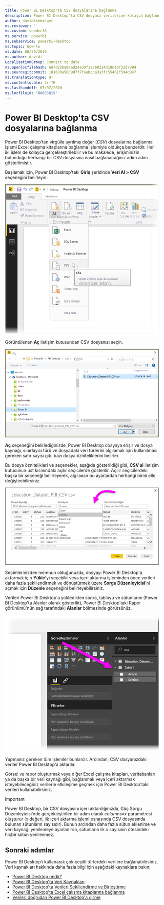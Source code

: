```yaml
---
title: Power BI Desktop'ta CSV dosyalarına bağlanma
description: Power BI Desktop'ta CSV dosyası verilerine kolayca bağlanma ve bunları kullanma
author: davidiseminger
ms.reviewer: ''
ms.custom: seodec18
ms.service: powerbi
ms.subservice: powerbi-desktop
ms.topic: how-to
ms.date: 08/29/2019
ms.author: davidi
LocalizationGroup: Connect to data
ms.openlocfilehash: 6d7d22ba9aad24ed9f1ac60314d18d16f22d7994
ms.sourcegitcommit: 181679a50c9d7f7faebcca3a3fc55461f594d9e7
ms.translationtype: HT
ms.contentlocale: tr-TR
ms.lasthandoff: 07/07/2020
ms.locfileid: "86033819"
---
```

# <a name="connect-to-csv-files-in-power-bi-desktop"></a>Power BI Desktop'ta CSV dosyalarına bağlanma
Power BI Desktop'tan virgülle ayrılmış değer (*CSV*) dosyalarına bağlanma işlemi Excel çalışma kitaplarına bağlanma işlemiyle oldukça benzerdir. Her iki işlem de kolayca gerçekleştirilebilir ve bu makalede, erişiminizin bulunduğu herhangi bir CSV dosyasına nasıl bağlanacağınız adım adım gösterilmiştir.

Başlamak için, Power BI Desktop'taki **Giriş** şeridinde **Veri Al > CSV** seçeneğini belirleyin.

![Veri Al menüsünün ekran görüntüsü.](media/desktop-connect-csv/connect-to-csv_1.png)

Görüntülenen **Aç** iletişim kutusundan CSV dosyanızı seçin.

![Aç iletişim kutusunun ekran görüntüsü.](media/desktop-connect-csv/connect-to-csv_2.png)

**Aç** seçeneğini belirlediğinizde, Power BI Desktop dosyaya erişir ve dosya kaynağı, sınırlayıcı türü ve dosyadaki veri türlerini algılamak için kullanılması gereken satır sayısı gibi bazı dosya özniteliklerini belirler.

Bu dosya öznitelikleri ve seçenekler, aşağıda gösterildiği gibi, **CSV al** iletişim kutusunun üst kısmındaki açılır seçicilerde gösterilir. Açılır seçicilerdeki başka bir seçeneği belirleyerek, algılanan bu ayarlardan herhangi birini elle değiştirebilirsiniz.

![CSV içeri aktarma iletişim kutusunun ekran görüntüsü.](media/desktop-connect-csv/connect-to-csv_3.png)

Seçimlerinizden memnun olduğunuzda, dosyayı Power BI Desktop'a aktarmak için **Yükle**'yi seçebilir veya içeri aktarma işleminden önce verileri daha fazla şekillendirmek ve dönüştürmek üzere **Sorgu Düzenleyicisi**'ni açmak için **Düzenle** seçeneğini belirleyebilirsiniz.

Verileri Power BI Desktop'a yükledikten sonra, tabloyu ve sütunlarını (Power BI Desktop'ta Alanlar olarak gösterilir), Power BI Desktop'taki Rapor görünümü'nün sağ tarafındaki **Alanlar** bölmesinde görürsünüz.

![Alanlar bölmesini gösteren Power BI Desktop penceresinin ekran görüntüsü.](media/desktop-connect-csv/connect-to-csv_4.png)

Yapmanız gereken tüm işlemler bunlardır. Ardından, CSV dosyanızdaki veriler Power BI Desktop'a aktarılır.

Görsel ve rapor oluşturmak veya diğer Excel çalışma kitapları, veritabanları ya da başka bir veri kaynağı gibi, bağlanmak veya içeri aktarmak isteyebileceğiniz verilerle etkileşime geçmek için Power BI Desktop'taki verileri kullanabilirsiniz.

> [!IMPORTANT]
> Power BI Desktop, bir CSV dosyasını içeri aktardığınızda, Güç Sorgu Düzenleyicisi’nde gerçekleştirilen bir adım olarak *columns=x* parametresi oluşturur (*x* değeri, ilk içeri aktarma işlemi esnasında CSV dosyasında bulunan sütunların sayısıdır). Bunun ardından daha fazla sütun eklenirse ve veri kaynağı yenilemeye ayarlanırsa, sütunların ilk *x* sayısının ötesindeki hiçbir sütun yenilenmez. 


## <a name="next-steps"></a>Sonraki adımlar
Power BI Desktop'ı kullanarak çok çeşitli türlerdeki verilere bağlanabilirsiniz. Veri kaynakları hakkında daha fazla bilgi için aşağıdaki kaynaklara bakın:

* [Power BI Desktop nedir?](../fundamentals/desktop-what-is-desktop.md)
* [Power BI Desktop'ta Veri Kaynakları](desktop-data-sources.md)
* [Power BI Desktop'ta Verileri Şekillendirme ve Birleştirme](desktop-shape-and-combine-data.md)
* [Power BI Desktop'ta Excel çalışma kitaplarına bağlanma](desktop-connect-excel.md)   
* [Verileri doğrudan Power BI Desktop'a girme](desktop-enter-data-directly-into-desktop.md)   
